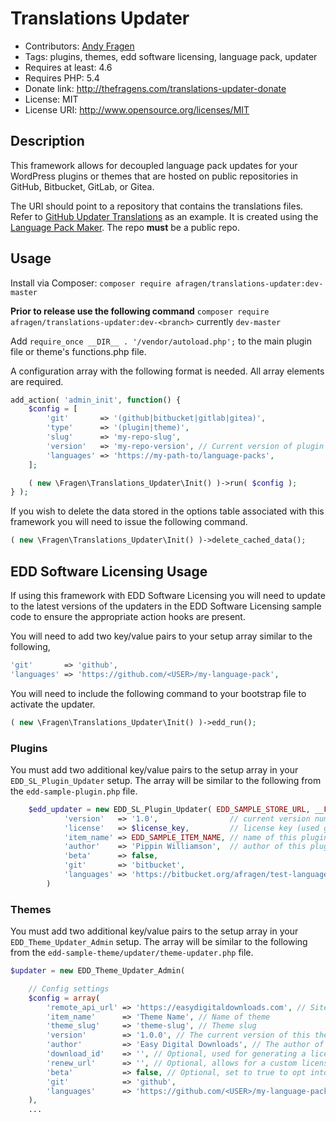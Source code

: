 
# Translations Updater

* Contributors: [Andy Fragen](https://github.com/afragen)
* Tags: plugins, themes, edd software licensing, language pack, updater
* Requires at least: 4.6
* Requires PHP: 5.4
* Donate link: <http://thefragens.com/translations-updater-donate>
* License: MIT
* License URI: <http://www.opensource.org/licenses/MIT>

## Description

This framework allows for decoupled language pack updates for your WordPress plugins or themes that are hosted on public repositories in GitHub, Bitbucket, GitLab, or Gitea.

 The URI should point to a repository that contains the translations files. Refer to [GitHub Updater Translations](https://github.com/afragen/github-updater-translations) as an example. It is created using the [Language Pack Maker](https://github.com/afragen/language-pack-maker). The repo **must** be a public repo.

## Usage

Install via Composer: `composer require afragen/translations-updater:dev-master`

**Prior to release use the following command**
`composer require afragen/translations-updater:dev-<branch>` currently `dev-master`

Add `require_once __DIR__ . '/vendor/autoload.php';` to the main plugin file or theme's functions.php file.

A configuration array with the following format is needed. All array elements are required.

```php
add_action( 'admin_init', function() {
	$config = [
		'git'       => '(github|bitbucket|gitlab|gitea)',
		'type'      => '(plugin|theme)',
		'slug'      => 'my-repo-slug',
		'version'   => 'my-repo-version', // Current version of plugin|theme.
		'languages' => 'https://my-path-to/language-packs',
	];

	( new \Fragen\Translations_Updater\Init() )->run( $config );
} );
```

If you wish to delete the data stored in the options table associated with this framework you will need to issue the following command.

```php
( new \Fragen\Translations_Updater\Init() )->delete_cached_data();
```

## EDD Software Licensing Usage

If using this framework with EDD Software Licensing you will need to update to the latest versions of the updaters in the EDD Software Licensing sample code to ensure the appropriate action hooks are present.

You will need to add two key/value pairs to your setup array similar to the following,
```php
'git'       => 'github',
'languages' => 'https://github.com/<USER>/my-language-pack',
```

You will need to include the following command to your bootstrap file to activate the updater.

```php
( new \Fragen\Translations_Updater\Init() )->edd_run();
```

### Plugins

You must add two additional key/value pairs to the setup array in your `EDD_SL_Plugin_Updater` setup. The array will be similar to the following from the `edd-sample-plugin.php` file.

```php
	$edd_updater = new EDD_SL_Plugin_Updater( EDD_SAMPLE_STORE_URL, __FILE__, array(
			'version'   => '1.0',                // current version number
			'license'   => $license_key,         // license key (used get_option above to retrieve from DB)
			'item_name' => EDD_SAMPLE_ITEM_NAME, // name of this plugin
			'author'    => 'Pippin Williamson',  // author of this plugin
			'beta'      => false,
			'git'       => 'bitbucket',
			'languages' => 'https://bitbucket.org/afragen/test-language-pack',
		)
```

### Themes

You must add two additional key/value pairs to the setup array in your `EDD_Theme_Updater_Admin` setup. The array will be similar to the following from the `edd-sample-theme/updater/theme-updater.php` file.

```php
$updater = new EDD_Theme_Updater_Admin(

	// Config settings
	$config = array(
		'remote_api_url' => 'https://easydigitaldownloads.com', // Site where EDD is hosted
		'item_name'      => 'Theme Name', // Name of theme
		'theme_slug'     => 'theme-slug', // Theme slug
		'version'        => '1.0.0', // The current version of this theme
		'author'         => 'Easy Digital Downloads', // The author of this theme
		'download_id'    => '', // Optional, used for generating a license renewal link
		'renew_url'      => '', // Optional, allows for a custom license renewal link
		'beta'           => false, // Optional, set to true to opt into beta versions
		'git'            => 'github',
		'languages'      => 'https://github.com/<USER>/my-language-pack',
	),
	...
```
